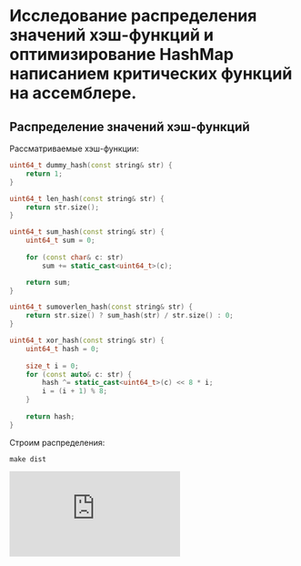 # Исследование распределения значений хэш-функций и оптимизирование HashMap написанием критических функций на ассемблере.

## Распределение значений хэш-функций

Рассматриваемые хэш-функции:

```cpp
uint64_t dummy_hash(const string& str) {
	return 1;
}
```

```cpp
uint64_t len_hash(const string& str) {
	return str.size();
}
```

```cpp
uint64_t sum_hash(const string& str) {
	uint64_t sum = 0;
	
	for (const char& c: str)
		sum += static_cast<uint64_t>(c);

	return sum;
}
```

```cpp
uint64_t sumoverlen_hash(const string& str) {
	return str.size() ? sum_hash(str) / str.size() : 0;
}
```

```cpp
uint64_t xor_hash(const string& str) {
	uint64_t hash = 0;
	
	size_t i = 0;
	for (const auto& c: str) {
		hash ^= static_cast<uint64_t>(c) << 8 * i;
		i = (i + 1) % 8;
	}
	
	return hash;
}
```

Строим распределения: 

`make dist`

<embed src="https://github.com/InversionSpaces/HashMap/raw/master/results/dist/dummy_dist.csv.pdf" type="application/pdf">
